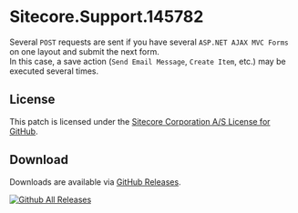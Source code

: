 # Sitecore.Support.145782
Several `POST` requests are sent if you have several `ASP.NET AJAX MVC Forms` on one layout and submit the next form.<br/>
In this case, a save action (`Send Email Message`, `Create Item`, etc.) may be executed several times.

## License  
This patch is licensed under the [Sitecore Corporation A/S License for GitHub](https://github.com/sitecoresupport/Sitecore.Support.145782/blob/master/LICENSE).  

## Download  
Downloads are available via [GitHub Releases](https://github.com/sitecoresupport/Sitecore.Support.145782/releases).  

[![Github All Releases](https://img.shields.io/github/downloads/SitecoreSupport/Sitecore.Support.145782/total.svg)](https://github.com/SitecoreSupport/Sitecore.Support.145782/releases)
